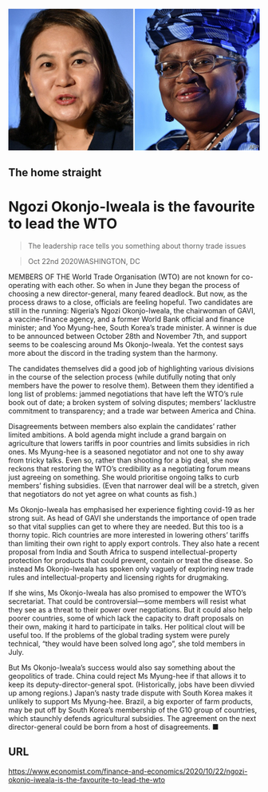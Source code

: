 ![](./images/20201024_FNP502.jpg)

## The home straight

# Ngozi Okonjo-Iweala is the favourite to lead the WTO

> The leadership race tells you something about thorny trade issues

> Oct 22nd 2020WASHINGTON, DC

MEMBERS OF THE World Trade Organisation (WTO) are not known for co-operating with each other. So when in June they began the process of choosing a new director-general, many feared deadlock. But now, as the process draws to a close, officials are feeling hopeful. Two candidates are still in the running: Nigeria’s Ngozi Okonjo-Iweala, the chairwoman of GAVI, a vaccine-finance agency, and a former World Bank official and finance minister; and Yoo Myung-hee, South Korea’s trade minister. A winner is due to be announced between October 28th and November 7th, and support seems to be coalescing around Ms Okonjo-Iweala. Yet the contest says more about the discord in the trading system than the harmony.

The candidates themselves did a good job of highlighting various divisions in the course of the selection process (while dutifully noting that only members have the power to resolve them). Between them they identified a long list of problems: jammed negotiations that have left the WTO’s rule book out of date; a broken system of solving disputes; members’ lacklustre commitment to transparency; and a trade war between America and China.

Disagreements between members also explain the candidates’ rather limited ambitions. A bold agenda might include a grand bargain on agriculture that lowers tariffs in poor countries and limits subsidies in rich ones. Ms Myung-hee is a seasoned negotiator and not one to shy away from tricky talks. Even so, rather than shooting for a big deal, she now reckons that restoring the WTO’s credibility as a negotiating forum means just agreeing on something. She would prioritise ongoing talks to curb members’ fishing subsidies. (Even that narrower deal will be a stretch, given that negotiators do not yet agree on what counts as fish.)

Ms Okonjo-Iweala has emphasised her experience fighting covid-19 as her strong suit. As head of GAVI she understands the importance of open trade so that vital supplies can get to where they are needed. But this too is a thorny topic. Rich countries are more interested in lowering others’ tariffs than limiting their own right to apply export controls. They also hate a recent proposal from India and South Africa to suspend intellectual-property protection for products that could prevent, contain or treat the disease. So instead Ms Okonjo-Iweala has spoken only vaguely of exploring new trade rules and intellectual-property and licensing rights for drugmaking.

If she wins, Ms Okonjo-Iweala has also promised to empower the WTO’s secretariat. That could be controversial—some members will resist what they see as a threat to their power over negotiations. But it could also help poorer countries, some of which lack the capacity to draft proposals on their own, making it hard to participate in talks. Her political clout will be useful too. If the problems of the global trading system were purely technical, “they would have been solved long ago”, she told members in July.

But Ms Okonjo-Iweala’s success would also say something about the geopolitics of trade. China could reject Ms Myung-hee if that allows it to keep its deputy-director-general spot. (Historically, jobs have been divvied up among regions.) Japan’s nasty trade dispute with South Korea makes it unlikely to support Ms Myung-hee. Brazil, a big exporter of farm products, may be put off by South Korea’s membership of the G10 group of countries, which staunchly defends agricultural subsidies. The agreement on the next director-general could be born from a host of disagreements. ■

## URL

https://www.economist.com/finance-and-economics/2020/10/22/ngozi-okonjo-iweala-is-the-favourite-to-lead-the-wto
